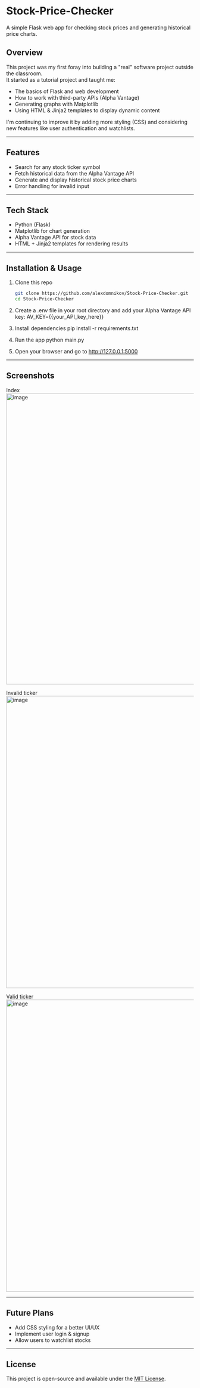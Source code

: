 # Stock-Price-Checker

A simple Flask web app for checking stock prices and generating historical price charts.

## Overview
This project was my first foray into building a "real" software project outside the classroom.  
It started as a tutorial project and taught me:
- The basics of Flask and web development
- How to work with third-party APIs (Alpha Vantage)
- Generating graphs with Matplotlib
- Using HTML & Jinja2 templates to display dynamic content

I'm continuing to improve it by adding more styling (CSS) and considering new features like user authentication and watchlists.

---

## Features
- Search for any stock ticker symbol  
- Fetch historical data from the Alpha Vantage API  
- Generate and display historical stock price charts  
- Error handling for invalid input  

---

## Tech Stack
- Python (Flask)
- Matplotlib for chart generation
- Alpha Vantage API for stock data
- HTML + Jinja2 templates for rendering results

---

## Installation & Usage

1. Clone this repo
   ```bash
   git clone https://github.com/alexdomnikov/Stock-Price-Checker.git
   cd Stock-Price-Checker

2. Create a .env file in your root directory and add your Alpha Vantage API key:
AV_KEY={{your_API_key_here}}

3. Install dependencies
pip install -r requirements.txt

4. Run the app
python main.py

5. Open your browser and go to http://127.0.0.1:5000

---

## Screenshots

Index
<img width="1431" height="780" alt="image" src="https://github.com/user-attachments/assets/898e79dd-a3cb-419a-9f13-9b9582e5379a" />

Invalid ticker
<img width="1432" height="783" alt="image" src="https://github.com/user-attachments/assets/151a564f-9f50-4280-9cc1-562f9a41964f" />

Valid ticker
<img width="1436" height="783" alt="image" src="https://github.com/user-attachments/assets/299c695e-f718-4f5f-bee2-dfdfb65b07e2" />

___

## Future Plans
- Add CSS styling for a better UI/UX
- Implement user login & signup
- Allow users to watchlist stocks

___

## License
This project is open-source and available under the [MIT License](https://opensource.org/license/mit).
